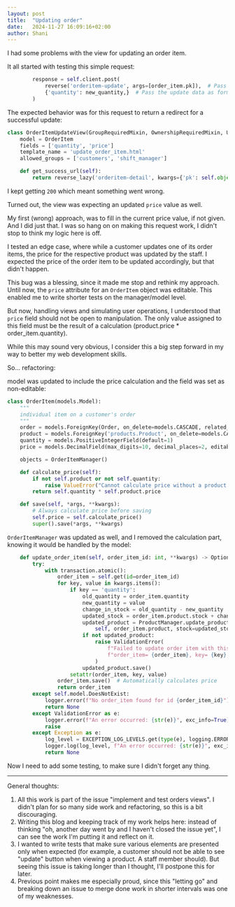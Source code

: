 ```yaml
---
layout: post
title:  "Updating order"
date:   2024-11-27 16:09:16+02:00
author: Shani
---
```


I had some problems with the view for updating an order item.

It all started with testing this simple request:

```python
        response = self.client.post(
            reverse('orderitem-update', args=[order_item.pk]),  # Pass the pk in the URL
            {'quantity': new_quantity,}  # Pass the update data as form data
        )
```

The expected behavior was for this request to return a redirect for a successful update:

```python
class OrderItemUpdateView(GroupRequiredMixin, OwnershipRequiredMixin, UpdateView):
    model = OrderItem
    fields = ['quantity', 'price']
    template_name = 'update_order_item.html'
    allowed_groups = ['customers', 'shift_manager']

    def get_success_url(self):
        return reverse_lazy('orderitem-detail', kwargs={'pk': self.object.pk})
```

I kept getting `200` which meant something went wrong.

Turned out, the view was expecting an updated `price` value as well.

My first (wrong) approach, was to fill in the current price value, if not given. And I did just that.
I was so hang on on making this request work, I didn't stop to think my logic here is off.

I tested an edge case, where while a customer updates one of its order items, the price for the respective product was updated by the staff.
I expected the price of the order item to be updated accordingly, but that didn't happen.

This bug was a blessing, since it made me stop and rethink my approach. Until now, the `price`	attribute for an `OrderItem` object was editable. This enabled me to write shorter tests on the manager/model level.

But now, handling views and simulating user operations, I understood that `price` field should not be open to manipulation. The only value assigned to this field must be the result of a calculation (product.price * order_item.quantity).

While this may sound very obvious, I consider this a big step forward in my way to better my web development skills.

So... refactoring:

model was updated to include the price calculation and the field was set as non-editable:
```python
class OrderItem(models.Model):
    """
    individual item on a customer's order
    """
    order = models.ForeignKey(Order, on_delete=models.CASCADE, related_name='items')
    product = models.ForeignKey('products.Product', on_delete=models.CASCADE)
    quantity = models.PositiveIntegerField(default=1)
    price = models.DecimalField(max_digits=10, decimal_places=2, editable=False)  # Make price non-editable

    objects = OrderItemManager()

    def calculate_price(self):
        if not self.product or not self.quantity:
            raise ValueError("Cannot calculate price without a product or quantity of items.")
        return self.quantity * self.product.price

    def save(self, *args, **kwargs):
        # Always calculate price before saving
        self.price = self.calculate_price()
        super().save(*args, **kwargs)
```

`OrderItemManager` was updated as well, and I removed the calculation part, knowing it would be handled by the model:

```python
    def update_order_item(self, order_item_id: int, **kwargs) -> Optional['OrderItem']:
        try:
            with transaction.atomic():
                order_item = self.get(id=order_item_id)
                for key, value in kwargs.items():
                    if key == 'quantity':
                        old_quantity = order_item.quantity
                        new_quantity = value
                        change_in_stock = old_quantity - new_quantity
                        updated_stock = order_item.product.stock + change_in_stock
                        updated_product = ProductManager.update_product(
                            self, order_item.product, stock=updated_stock)
                        if not updated_product:
                            raise ValidationError(
                                f"Failed to update order item with this attributes: "
                                f"order_item= {order_item}, key= {key}, value= {value}"
                            )
                        updated_product.save()
                    setattr(order_item, key, value)
                order_item.save()  # Automatically calculates price
                return order_item
        except self.model.DoesNotExist:
            logger.error(f"No order_item found for id {order_item_id}")
            return None
        except ValidationError as e:
            logger.error(f"An error occurred: {str(e)}", exc_info=True)
            raise
        except Exception as e:
            log_level = EXCEPTION_LOG_LEVELS.get(type(e), logging.ERROR)
            logger.log(log_level, f"An error occurred: {str(e)}", exc_info=True)
            return None
```

Now I need to add some testing, to make sure I didn't forget any thing.

---

General thoughts:

1. All this work is part of the issue "implement and test orders views". I didn't plan for so many side work and refactoring, so this is a bit discouraging.
2. Writing this blog and keeping track of my work helps here: instead of thinking "oh, another day went by and I haven't closed the issue yet", I can see the work I'm putting it and reflect on it.
3. I wanted to write tests that make sure various elements are presented only when expected (for example, a customer should not be able to see "update" button when viewing a product. A staff member should). But seeing this issue is taking longer than I thought, I'll postpone this for later.
4. Previous point makes me especially proud, since this "letting go" and breaking down an issue to merge done work in shorter intervals was one of my weaknesses.

